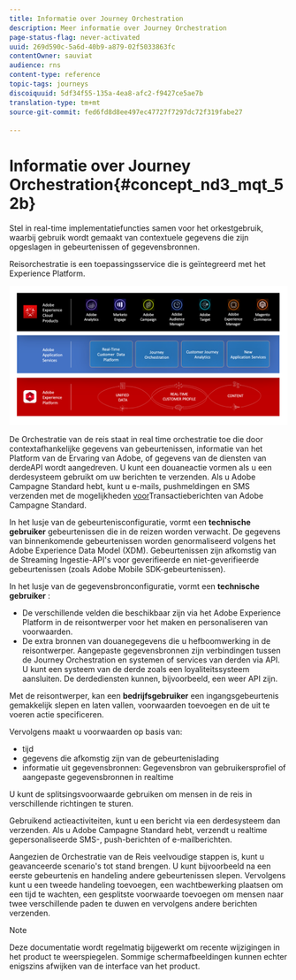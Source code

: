 ```yaml
---
title: Informatie over Journey Orchestration
description: Meer informatie over Journey Orchestration
page-status-flag: never-activated
uuid: 269d590c-5a6d-40b9-a879-02f5033863fc
contentOwner: sauviat
audience: rns
content-type: reference
topic-tags: journeys
discoiquuid: 5df34f55-135a-4ea8-afc2-f9427ce5ae7b
translation-type: tm+mt
source-git-commit: fed6fd8d8ee497ec47727f7297dc72f319fabe27

---
```



# Informatie over Journey Orchestration{#concept_nd3_mqt_52b}

Stel in real-time implementatiefuncties samen voor het orkestgebruik, waarbij gebruik wordt gemaakt van contextuele gegevens die zijn opgeslagen in gebeurtenissen of gegevensbronnen.

Reisorchestratie is een toepassingsservice die is geïntegreerd met het Experience Platform.

![](../assets/journeydiagram.png)

De Orchestratie van de reis staat in real time orchestratie toe die door contextafhankelijke gegevens van gebeurtenissen, informatie van het Platform van de Ervaring van Adobe, of gegevens van de diensten van derdeAPI wordt aangedreven. U kunt een douaneactie vormen als u een derdesysteem gebruikt om uw berichten te verzenden. Als u Adobe Campagne Standard hebt, kunt u e-mails, pushmeldingen en SMS verzenden met de mogelijkheden [voor](https://docs.adobe.com/content/help/en/campaign-standard/using/communication-channels/transactional-messaging/about-transactional-messaging.html)Transactieberichten van Adobe Campagne Standard.

In het lusje van de gebeurtenisconfiguratie, vormt een **technische gebruiker** gebeurtenissen die in de reizen worden verwacht. De gegevens van binnenkomende gebeurtenissen worden genormaliseerd volgens het Adobe Experience Data Model (XDM). Gebeurtenissen zijn afkomstig van de Streaming Ingestie-API&#39;s voor geverifieerde en niet-geverifieerde gebeurtenissen (zoals Adobe Mobile SDK-gebeurtenissen).

In het lusje van de gegevensbronconfiguratie, vormt een **technische gebruiker** :

* De verschillende velden die beschikbaar zijn via het Adobe Experience Platform in de reisontwerper voor het maken en personaliseren van voorwaarden.
* De extra bronnen van douanegegevens die u hefboomwerking in de reisontwerper. Aangepaste gegevensbronnen zijn verbindingen tussen de Journey Orchestration en systemen of services van derden via API. U kunt een systeem van de derde zoals een loyaliteitssysteem aansluiten. De derdediensten kunnen, bijvoorbeeld, een weer API zijn.

Met de reisontwerper, kan een **bedrijfsgebruiker** een ingangsgebeurtenis gemakkelijk slepen en laten vallen, voorwaarden toevoegen en de uit te voeren actie specificeren.

Vervolgens maakt u voorwaarden op basis van:

* tijd
* gegevens die afkomstig zijn van de gebeurtenislading
* informatie uit gegevensbronnen: Gegevensbron van gebruikersprofiel of aangepaste gegevensbronnen in realtime

U kunt de splitsingsvoorwaarde gebruiken om mensen in de reis in verschillende richtingen te sturen.

Gebruikend actieactiviteiten, kunt u een bericht via een derdesysteem dan verzenden. Als u Adobe Campagne Standard hebt, verzendt u realtime gepersonaliseerde SMS-, push-berichten of e-mailberichten.

Aangezien de Orchestratie van de Reis veelvoudige stappen is, kunt u geavanceerde scenario&#39;s tot stand brengen. U kunt bijvoorbeeld na een eerste gebeurtenis en handeling andere gebeurtenissen slepen. Vervolgens kunt u een tweede handeling toevoegen, een wachtbewerking plaatsen om een tijd te wachten, een gesplitste voorwaarde toevoegen om mensen naar twee verschillende paden te duwen en vervolgens andere berichten verzenden.

>[!NOTE]
>
>Deze documentatie wordt regelmatig bijgewerkt om recente wijzigingen in het product te weerspiegelen. Sommige schermafbeeldingen kunnen echter enigszins afwijken van de interface van het product.

